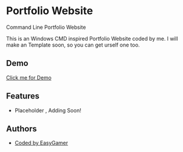 # Portfolio Website
Command Line Portfolio Website

This is an Windows CMD inspired Portfolio Website coded by me. I will make an Template soon, so you can get urself one too. 




## Demo

[Click me for Demo](https://github.com/EasyGamer699)



## Features

- Placeholder , Adding Soon!



## Authors
- [Coded by EasyGamer](https://github.com/EasyGamer699)

